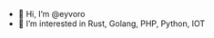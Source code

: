 - 👋 Hi, I’m @eyvoro
- 👀 I’m interested in Rust, Golang, PHP, Python, IOT

<!---
eyvoro/eyvoro is a ✨ special ✨ repository because its `README.md` (this file) appears on your GitHub profile.
You can click the Preview link to take a look at your changes.
--->
